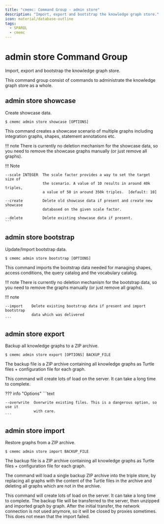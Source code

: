 ```yaml
---
title: "cmemc: Command Group - admin store"
description: "Import, export and bootstrap the knowledge graph store."
icon: material/database-outline
tags:
  - SPARQL
  - cmemc
---
```

# admin store Command Group
<!-- This file was generated - DO NOT CHANGE IT MANUALLY -->

Import, export and bootstrap the knowledge graph store.

This command group consist of commands to administrate the knowledge graph store as a whole.


## admin store showcase

Create showcase data.

```shell-session title="Usage"
$ cmemc admin store showcase [OPTIONS]
```




This command creates a showcase scenario of multiple graphs including integration graphs, shapes, statement annotations etc.

!!! note
    There is currently no deletion mechanism for the showcase data, so you need to remove the showcase graphs manually (or just remove all graphs).




!!! Note
   
    --scale INTEGER  The scale factor provides a way to set the target size of
                     the scenario. A value of 10 results in around 40k triples,
                     a value of 50 in around 350k triples.  [default: 10]
  
    --create         Delete old showcase data if present and create new showcase
                     databased on the given scale factor.
  
    --delete         Delete existing showcase data if present.
    ```

## admin store bootstrap

Update/Import bootstrap data.

```shell-session title="Usage"
$ cmemc admin store bootstrap [OPTIONS]
```




This command imports the bootstrap data needed for managing shapes, access conditions, the query catalog and the vocabulary catalog.

!!! note
    There is currently no deletion mechanism for the bootstrap data, so you need to remove the graphs manually (or just remove all graphs).




!!! note
   
    --import    Delete existing bootstrap data if present and import bootstrap
                data which was delivered
    ```

## admin store export

Backup all knowledge graphs to a ZIP archive.

```shell-session title="Usage"
$ cmemc admin store export [OPTIONS] BACKUP_FILE
```




The backup file is a ZIP archive containing all knowledge graphs as Turtle files + configuration file for each graph.

This command will create lots of load on the server. It can take a long time to complete.



??? info "Options"
    ```text

    --overwrite  Overwrite existing files. This is a dangerous option, so use it
                 with care.
    ```

## admin store import

Restore graphs from a ZIP archive.

```shell-session title="Usage"
$ cmemc admin store import BACKUP_FILE
```




The backup file is a ZIP archive containing all knowledge graphs as Turtle files + configuration file for each graph.

The command will load a single backup ZIP archive into the triple store, by replacing all graphs with the content of the Turtle files in the archive and deleting all graphs which are not in the archive.

This command will create lots of load on the server. It can take a long time to complete. The backup file will be transferred to the server, then unzipped and imported graph by graph. After the initial transfer, the network connection is not used anymore, so it will be closed by proxies sometimes. This does not mean that the import failed.



